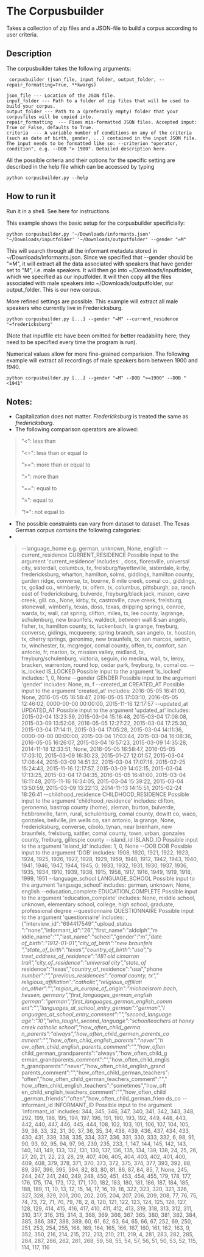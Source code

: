 # The Corpusbuilder
Takes a collection of zip files and a JSON-file to build a corpus according to user criteria. 

## Description
The corpusbuilder takes the following arguments:

     corpusbuilder (json_file, input_folder, output_folder, --repair_formatting=True, **kwargs)
    
    json_file --- Location of the JSON file.
    input_folder --- Path to a folder of zip files that will be used to build your corpus.
    output_folder --- Path to a (preferably empty) folder that your corpusfiles will be copied into.
    repair_formatting  --- Fixes mis-formatted JSON files. Accepted input: True or False, defaults to True.
    criteria  --- A variable number of conditions on any of the criteria (such as date of birth, gender, ...) contained in the input JSON file. The input needs to be formatted like so: --criterion "operator, condition", e.g. --DOB "> 1900". Detailed description here. 

All the possible criteria and their options for the specific setting are described in the help file which can be accessed by typing

    python corpusbuilder.py --help
    

## How to run it
Run it in a shell. See here for instructions. 

This example shows the basic setup for the corpusbuilder specificially: 

    python corpusbuilder.py '~/Downloads/informants.json' '~/Downloads/inputfolder' '~/Downloads/outputfolder' --gender "=M"

This will search through all the informant metadata stored in ~/Downloads/informants.json. Since we specified that --gender should be "=M", it will extract all the data associated with speakers that have gender set to "M", i.e. male speakers. It will then go into  ~/Downloads/inputfolder, which we specified as our inputfolder. It will then copy all the files associated with male speakers into ~/Downloads/outputfolder, our output_folder. This is our new corpus. 

More refined settings are possible. This example will extract all male speakers who currently live in Fredericksburg. 

    python corpusbuilder.py [...] --gender "=M" --current_residence "=fredericksburg"

(Note that inputfile etc have been omitted for better readability here; they need to be specified every time the program is run).

Numerical values allow for more fine-grained comparision. The following example will extract all recordings of male speakers born between 1900 and 1940. 

    python corpusbuilder.py [...] --gender "=M" --DOB ">=1900" --DOB "<1941"

 


## Notes:
- Capitalization does not matter. *Fredericksburg* is treated the same as *fredericksburg*. 
- The following comparison operators are allowed: 

>"<": less than
>
>"<=": less than or equal to
>
>">=": more than or equal to
>
>">": more than
>
>"==": equal to
>
>"=":  equal to
>
>"!=": not equal to

- The possible constraints can vary from dataset to dataset. The Texas German corpus contains the following categories: 
- 
> --language_home 
                        e.g. german, unknown, None, english
>  --current_residence CURRENT_RESIDENCE
                        Possible input to the argument 'current_residence'
                        includes: , doss, floresville, universal city,
                        sisterdall, columbus, tx, frelsburg/fayetteville,
                        sisterdale, kirby, fredericksburg, wharton, hamilton,
                        solms, giddings, hamilton county, garden ridge,
                        converse, tx, boerne, 8 mile creek, comal co.,
                        giddings, tx, goliad co., wimberly, tx, olfem, tx,
                        columbus, pittsburgh, pa, ranch east of
                        fredericksburg, bulverde, freyburg/black jack, mason,
                        cave creek, gill. co., None, kirby, tx, castroville,
                        cave creek, frelsburg, stonewall, wimberly, texas,
                        doss, texas, dripping springs, conroe, warda, tx,
                        wall, cat spring, clifton, miles, tx, lee county,
                        lagrange, schulenburg, new braunfels, waldeck, between
                        wall & san angelo, fisher, tx, hamilton county, tx,
                        luckenbach, la grange, freyburg, converse, gidings,
                        mcqueeny, spring branch, san angelo, tx, houston, tx,
                        cherry springs, geronimo, new braunfels, tx, san
                        marcos, serbin, tx, winchester, tx, mcgregor, comal
                        county, offen, tx, comfort, san antonio, fr, marion,
                        tx, mission valley, midland, tx, freyburg/schulenburg,
                        victoria, seguin, rio medina, wall, tx, leroy,
                        bracken, warrenton, round top, cedar park, freyburg,
                        tx, comal co.
  --is_locked IS_LOCKED
                        Possible input to the argument 'is_locked' includes:
                        1, 0, None
  --gender GENDER       Possible input to the argument 'gender' includes:
                        None, m, f
  --created_at CREATED_AT
                        Possible input to the argument 'created_at' includes:
                        2016-05-05 16:41:00, None, 2016-05-05 16:58:47,
                        2016-05-05 17:03:10, 2016-05-05 12:46:02, 0000-00-00
                        00:00:00, 2015-11-16 12:17:57
  --updated_at UPDATED_AT
                        Possible input to the argument 'updated_at' includes:
                        2015-02-04 13:23:59, 2015-03-04 15:16:48, 2015-03-04
                        17:08:08, 2015-03-09 13:52:06, 2016-05-05 12:27:22,
                        2015-03-04 17:25:30, 2015-03-04 17:14:11, 2015-03-04
                        17:05:28, 2015-03-04 14:11:36, 0000-00-00 00:00:00,
                        2015-03-04 17:03:44, 2015-03-04 16:08:36, 2016-05-05
                        16:26:07, 2015-03-04 16:57:23, 2015-03-09 14:35:28,
                        2014-11-18 12:33:51, None, 2016-05-05 16:58:47,
                        2016-05-05 17:03:10, 2015-03-09 16:30:23, 2015-01-27
                        12:01:57, 2015-03-04 17:06:44, 2015-03-09 14:51:32,
                        2015-03-04 17:07:18, 2015-02-25 15:24:43, 2015-11-16
                        12:17:57, 2015-03-09 14:02:15, 2015-03-04 17:13:25,
                        2015-03-04 17:04:35, 2016-05-05 16:41:00, 2015-03-04
                        16:11:48, 2015-11-16 16:34:05, 2015-03-04 15:39:22,
                        2015-03-04 13:50:59, 2015-03-09 13:22:13, 2014-11-13
                        14:15:51, 2015-02-24 18:26:41
  --childhood_residence CHILDHOOD_RESIDENCE
                        Possible input to the argument 'childhood_residence'
                        includes: clifton, geronemo, bastrop county (home),
                        aleman, burton, bulverde, hebbronville, farm, rural,
                        schulenburg, comal county, dewitt co, waco, gonzales,
                        bellville, jim wells co, san antonio, la grange, None,
                        fredericksburg, converse, cibolo, tynan, near brenham,
                        new braunfels, frelsburg, sattler, comal county, town,
                        urban, gonzales county, freiburg, gillespie county
  --island_id ISLAND_ID
                        Possible input to the argument 'island_id' includes:
                        1, 0, None
  --DOB DOB             Possible input to the argument 'DOB' includes: 1908,
                        1920, 1921, 1922, 1923, 1924, 1925, 1926, 1927, 1928,
                        1929, 1959, 1948, 1912, 1942, 1943, 1940, 1941, 1946,
                        1947, 1944, 1945, 0, 1933, 1932, 1931, 1930, 1937,
                        1936, 1935, 1934, 1910, 1939, 1938, 1915, 1958, 1917,
                        1916, 1949, 1919, 1918, 1999, 1951
  --language_school LANGUAGE_SCHOOL
                        Possible input to the argument 'language_school'
                        includes: german, unknown, None, english
  --education_complete EDUCATION_COMPLETE
                        Possible input to the argument 'education_complete'
                        includes: None, middle school, unknown, elementary
                        school, college, high school, graduate, professional
                        degree
  --questionnaire QUESTIONNAIRE
                        Possible input to the argument 'questionnaire'
                        includes: , {"interview_id":"694417549","upload_status
                        ":"none","informant_id":"26","first_name":"aldolph","m
                        iddle_name":"","last_name":"scheel","gender":"m","date
                        _of_birth":"1912-01-01","city_of_birth":"new braunfels
                        ","state_of_birth":"texas","country_of_birth":"usa","s
                        treet_address_of_residence":"481 old cimarron
                        trail","city_of_residence":"universal city","state_of_
                        residence":"texas","country_of_residence":"usa","phone
                        _number":"","previous_residences":"comal county, tx","
                        religious_affiliation":"catholic","religious_affiliati
                        on_other":"","region_in_europe_of_origin":"michaelsrom
                        bach, hessen, germany","first_languages_german_english
                        _german":"german","first_languages_german_english_comm
                        ent":"","languages_at_school_entry_german":"german","l
                        anguages_at_school_entry_comment":"","second_language_
                        age":"10","who_taught_second_language":"schoolteachers
                        at honey creek catholic school","how_often_child_germa
                        n_parents":"always","how_often_child_german_parents_co
                        mment":"","how_often_child_english_parents":"never","h
                        ow_often_child_english_parents_comment":"","how_often_
                        child_german_grandparents":"always","how_often_child_g
                        erman_grandparents_comment":"","how_often_child_englis
                        h_grandparents":"never","how_often_child_english_grand
                        parents_comment":"","how_often_child_german_teachers":
                        "often","how_often_child_german_teachers_comment":"","
                        how_often_child_english_teachers":"sometimes","how_oft
                        en_child_english_teachers_comment":"","how_often_child
                        _german_friends":"often","how_often_child_german_frien
                        ds_co
  --informant_id INFORMANT_ID
                        Possible input to the argument 'informant_id'
                        includes: 344, 345, 346, 347, 340, 341, 342, 343, 348,
                        292, 199, 198, 195, 194, 197, 196, 191, 190, 193, 192,
                        449, 448, 443, 442, 440, 447, 446, 445, 444, 108, 102,
                        103, 101, 106, 107, 104, 105, 39, 38, 33, 32, 31, 30,
                        37, 36, 35, 34, 438, 439, 436, 437, 434, 433, 430,
                        431, 339, 338, 335, 334, 337, 336, 331, 330, 333, 332,
                        6, 98, 91, 90, 93, 92, 95, 94, 97, 96, 239, 235, 233,
                        1, 147, 144, 145, 142, 143, 140, 141, 149, 133, 132,
                        131, 130, 137, 136, 135, 134, 139, 138, 24, 25, 26,
                        27, 20, 21, 22, 23, 28, 29, 407, 406, 405, 404, 403,
                        402, 401, 400, 409, 408, 379, 378, 371, 370, 373, 372,
                        375, 374, 377, 393, 392, 88, 89, 397, 396, 395, 394,
                        82, 83, 80, 81, 86, 87, 84, 85, 7, None, 245, 244,
                        247, 241, 240, 249, 248, 450, 451, 453, 454, 455, 179,
                        178, 177, 176, 175, 174, 173, 172, 171, 170, 182, 183,
                        180, 181, 186, 187, 184, 185, 188, 189, 11, 10, 13,
                        12, 15, 14, 17, 16, 19, 18, 322, 323, 320, 321, 326,
                        327, 328, 329, 201, 200, 202, 205, 204, 207, 206, 209,
                        208, 77, 76, 75, 74, 73, 72, 71, 70, 79, 78, 2, 8,
                        120, 121, 122, 123, 124, 125, 126, 127, 128, 129, 414,
                        415, 416, 417, 410, 411, 412, 413, 319, 318, 313, 312,
                        311, 310, 317, 316, 315, 314, 3, 368, 369, 366, 367,
                        365, 380, 381, 382, 384, 385, 386, 387, 388, 389, 60,
                        61, 62, 63, 64, 65, 66, 67, 252, 69, 250, 251, 253,
                        254, 255, 168, 169, 164, 165, 166, 167, 160, 161, 162,
                        163, 9, 352, 350, 216, 214, 215, 212, 213, 210, 211,
                        219, 4, 281, 283, 282, 285, 284, 287, 286, 262, 261,
                        268, 59, 58, 55, 54, 57, 56, 51, 50, 53, 52, 115, 114,
                        117, 116



